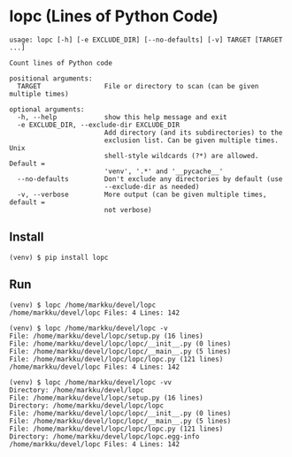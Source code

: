 # lopc (Lines of Python Code)

    usage: lopc [-h] [-e EXCLUDE_DIR] [--no-defaults] [-v] TARGET [TARGET ...]

    Count lines of Python code

    positional arguments:
      TARGET                File or directory to scan (can be given multiple times)

    optional arguments:
      -h, --help            show this help message and exit
      -e EXCLUDE_DIR, --exclude-dir EXCLUDE_DIR
                            Add directory (and its subdirectories) to the
                            exclusion list. Can be given multiple times. Unix
                            shell-style wildcards (?*) are allowed. Default =
                            'venv', '.*' and '__pycache__'
      --no-defaults         Don't exclude any directories by default (use
                            --exclude-dir as needed)
      -v, --verbose         More output (can be given multiple times, default =
                            not verbose)


## Install

    (venv) $ pip install lopc


## Run

    (venv) $ lopc /home/markku/devel/lopc
    /home/markku/devel/lopc Files: 4 Lines: 142

    (venv) $ lopc /home/markku/devel/lopc -v
    File: /home/markku/devel/lopc/setup.py (16 lines)
    File: /home/markku/devel/lopc/lopc/__init__.py (0 lines)
    File: /home/markku/devel/lopc/lopc/__main__.py (5 lines)
    File: /home/markku/devel/lopc/lopc/lopc.py (121 lines)
    /home/markku/devel/lopc Files: 4 Lines: 142

    (venv) $ lopc /home/markku/devel/lopc -vv
    Directory: /home/markku/devel/lopc
    File: /home/markku/devel/lopc/setup.py (16 lines)
    Directory: /home/markku/devel/lopc/lopc
    File: /home/markku/devel/lopc/lopc/__init__.py (0 lines)
    File: /home/markku/devel/lopc/lopc/__main__.py (5 lines)
    File: /home/markku/devel/lopc/lopc/lopc.py (121 lines)
    Directory: /home/markku/devel/lopc/lopc.egg-info
    /home/markku/devel/lopc Files: 4 Lines: 142
